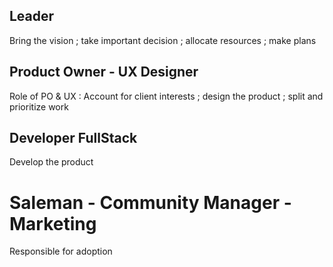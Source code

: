## Leader

Bring the vision ; take important decision ; allocate resources ; make plans

## Product Owner - UX Designer

Role of PO & UX : Account for client interests ; design the product ; split and prioritize work

## Developer FullStack

Develop the product

# Saleman - Community Manager - Marketing

Responsible for adoption

#


